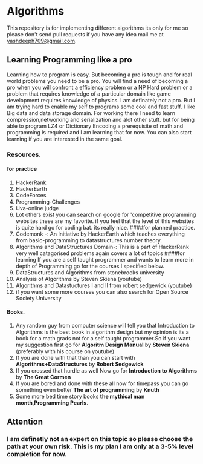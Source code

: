 # Algorithms
This repository is for implementing different algorithms its only for me so please don't send pull requests if you have any idea mail me at yashdeeph709@gmail.com.

## Learning Programming like a pro
Learning how to program is easy. But becoming a pro is tough and for real world problems you need to be a pro. 
You will find a need of becoming a pro when you will confront a efficiency problem or a NP Hard problem or a problem that requires knowledge of a particular domain like game development requires knowledge of physics. I am definately not a pro. But I am trying hard to enable my self to programs some cool and fast stuff. I like Big data and data storage domain. For working there I need to learn compression,networking and serialization and alot other stuff. but for being able to program LZ4 or Dictionary Encoding a prerequisite of math and programming is required and I am learning that for now. You can also start learning if you are interested in the same goal. 
### Resources.
#### for practice 
1. HackerRank
2. HackerEarth
3. CodeForces
4. Programming-Challenges
5. Uva-online judge
6. Lot others exist you can search on google for 'competitive programming websites these are my favorite. 
   if you feel that the level of this websites is quite hard go for coding bat. its really nice.
####for planned practice.
1. Codemonk -: An Initiative by HackerEarth which teaches everything from basic-programming to datastructures 		number theory.
2. Algorithms and DataStructures Domain-: This is a part of HackerRank very well catagorised problems again covers a lot of topics
####for learning 
If you are a self taught programmer and wants to learn more in depth of Programming go for the courses I specified below.
1. DataStructures and Algorithms from stonebrooks university
2. Analysis of Algorithms by Steven Skiena (youtube)
3. Algorithms and Datastuctures I and II from robert sedgewick.(youtube)
4. if you want some more courses you can also search for Open Source Society University

#### Books.
1. Any random guy from computer science will tell you that Introduction to Algorithms is the best book in algorithm design but my opinion is its a book for a math grads not for a self taught programmer.So if you want my suggestion first go for **Algoritm Design Manual** by **Steven Skiena** (preferably with his course on youtube)
2. If you are done with that than you can start with **Algorithms+DataStructures** by **Robert Sedgewick**
3. If you crossed that hurdle as well Now go for **Introduction to Algorithms** by **The Great Cormen**
4. If you are bored and done with these all now for timepass you can go something even better **The art of programming** by **Knuth**
5. Some more bed time story books **the mythical man month**,**Programming Pearls**.



## Attention
### I am definetly not an expert on this topic so please choose the path at your own risk. This is my plan I am only at a 3-5% level completion for now. 






